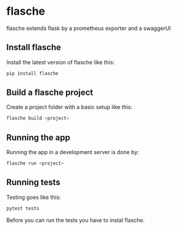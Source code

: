 # flasche

flasche extends flask by a prometheus exporter and a swaggerUI

## Install flasche

Install the latest version of flasche like this:

```bash
pip install flasche
```

## Build a flasche project

Create a project folder with a basic setup like this:

```bash
flasche build <project>
```

## Running the app

Running the app in a development server is done by:

```bash
flasche run <project>
```

## Running tests

Testing goes like this:

```bash
pytest tests
```

Before you can run the tests you have to instal flasche.
